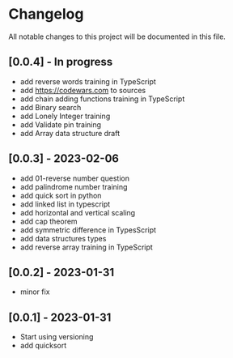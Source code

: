 # Changelog

All notable changes to this project will be documented in this file.

## [0.0.4] - In progress
- add reverse words training in TypeScript
- add https://codewars.com to sources
- add chain adding functions training in TypeScript
- add Binary search
- add Lonely Integer training
- add Validate pin training
- add Array data structure draft
## [0.0.3] - 2023-02-06

- add 01-reverse number question
- add palindrome number training
- add quick sort in python
- add linked list in typescript
- add horizontal and vertical scaling
- add cap theorem
- add symmetric difference in TypesScript
- add data structures types
- add reverse array training in TypeScript

## [0.0.2] - 2023-01-31
- minor fix

## [0.0.1] - 2023-01-31

- Start using versioning
- add quicksort